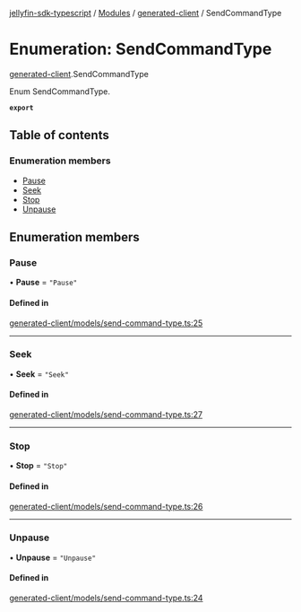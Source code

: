 [jellyfin-sdk-typescript](../README.md) / [Modules](../modules.md) / [generated-client](../modules/generated_client.md) / SendCommandType

# Enumeration: SendCommandType

[generated-client](../modules/generated_client.md).SendCommandType

Enum SendCommandType.

**`export`**

## Table of contents

### Enumeration members

- [Pause](generated_client.SendCommandType.md#pause)
- [Seek](generated_client.SendCommandType.md#seek)
- [Stop](generated_client.SendCommandType.md#stop)
- [Unpause](generated_client.SendCommandType.md#unpause)

## Enumeration members

### Pause

• **Pause** = `"Pause"`

#### Defined in

[generated-client/models/send-command-type.ts:25](https://github.com/thornbill/jellyfin-sdk-typescript/blob/46678c1/src/generated-client/models/send-command-type.ts#L25)

___

### Seek

• **Seek** = `"Seek"`

#### Defined in

[generated-client/models/send-command-type.ts:27](https://github.com/thornbill/jellyfin-sdk-typescript/blob/46678c1/src/generated-client/models/send-command-type.ts#L27)

___

### Stop

• **Stop** = `"Stop"`

#### Defined in

[generated-client/models/send-command-type.ts:26](https://github.com/thornbill/jellyfin-sdk-typescript/blob/46678c1/src/generated-client/models/send-command-type.ts#L26)

___

### Unpause

• **Unpause** = `"Unpause"`

#### Defined in

[generated-client/models/send-command-type.ts:24](https://github.com/thornbill/jellyfin-sdk-typescript/blob/46678c1/src/generated-client/models/send-command-type.ts#L24)
